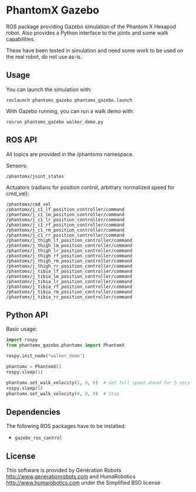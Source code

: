 # PhantomX Gazebo

ROS package providing Gazebo simulation of the Phantom X Hexapod robot.
Also provides a Python interface to the joints and some walk capabilities.

These have been tested in simulation and need some work to be used on the real robot, do not use as-is.

    
## Usage

You can launch the simulation with:

    roslaunch phantomx_gazebo phantomx_gazebo.launch

With Gazebo running, you can run a walk demo with:

    rosrun phantomx_gazebo walker_demo.py


## ROS API

All topics are provided in the /phantomx namespace.

Sensors:

    /phantomx/joint_states

Actuators (radians for position control, arbitrary normalized speed for cmd_vel):

    /phantomx/cmd_vel
    /phantomx/j_c1_lf_position_controller/command
    /phantomx/j_c1_lm_position_controller/command
    /phantomx/j_c1_lr_position_controller/command
    /phantomx/j_c1_rf_position_controller/command
    /phantomx/j_c1_rm_position_controller/command
    /phantomx/j_c1_rr_position_controller/command
    /phantomx/j_thigh_lf_position_controller/command
    /phantomx/j_thigh_lm_position_controller/command
    /phantomx/j_thigh_lr_position_controller/command
    /phantomx/j_thigh_rf_position_controller/command
    /phantomx/j_thigh_rm_position_controller/command
    /phantomx/j_thigh_rr_position_controller/command
    /phantomx/j_tibia_lf_position_controller/command
    /phantomx/j_tibia_lm_position_controller/command
    /phantomx/j_tibia_lr_position_controller/command
    /phantomx/j_tibia_rf_position_controller/command
    /phantomx/j_tibia_rm_position_controller/command
    /phantomx/j_tibia_rr_position_controller/command


## Python API

Basic usage:
```python
import rospy
from phantomx_gazebo.phantomx import PhantomX

rospy.init_node("walker_demo")

phantomx = PhantomX()
rospy.sleep(1)

phantomx.set_walk_velocity(1, 0, 0)  # Set full speed ahead for 5 secs
rospy.sleep(5)
phantomx.set_walk_velocity(0, 0, 0)  # Stop
```


## Dependencies

The following ROS packages have to be installed:
* `gazebo_ros_control`


## License

This software is provided by Génération Robots http://www.generationrobots.com and HumaRobotics http://www.humarobotics.com under the Simplified BSD license